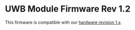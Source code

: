 # UWB Module Firmware Rev 1.2
This firmware is compatible with our [hardware revision 1.x](https://github.com/repowered-robotics/UWB_Module_Hardware).